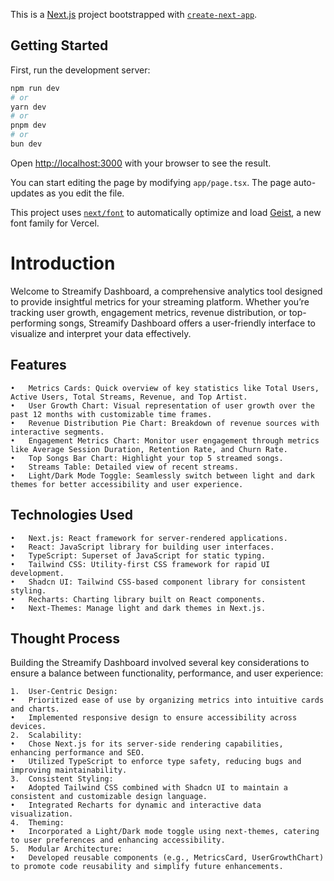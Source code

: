 This is a [Next.js](https://nextjs.org) project bootstrapped with [`create-next-app`](https://nextjs.org/docs/app/api-reference/cli/create-next-app).

## Getting Started

First, run the development server:

```bash
npm run dev
# or
yarn dev
# or
pnpm dev
# or
bun dev
```

Open [http://localhost:3000](http://localhost:3000) with your browser to see the result.

You can start editing the page by modifying `app/page.tsx`. The page auto-updates as you edit the file.

This project uses [`next/font`](https://nextjs.org/docs/app/building-your-application/optimizing/fonts) to automatically optimize and load [Geist](https://vercel.com/font), a new font family for Vercel.

# Introduction

Welcome to Streamify Dashboard, a comprehensive analytics tool designed to provide insightful metrics for your streaming platform. Whether you’re tracking user growth, engagement metrics, revenue distribution, or top-performing songs, Streamify Dashboard offers a user-friendly interface to visualize and interpret your data effectively.

## Features

	•	Metrics Cards: Quick overview of key statistics like Total Users, Active Users, Total Streams, Revenue, and Top Artist.
	•	User Growth Chart: Visual representation of user growth over the past 12 months with customizable time frames.
	•	Revenue Distribution Pie Chart: Breakdown of revenue sources with interactive segments.
	•	Engagement Metrics Chart: Monitor user engagement through metrics like Average Session Duration, Retention Rate, and Churn Rate.
	•	Top Songs Bar Chart: Highlight your top 5 streamed songs.
	•	Streams Table: Detailed view of recent streams.
	•	Light/Dark Mode Toggle: Seamlessly switch between light and dark themes for better accessibility and user experience.

## Technologies Used

	•	Next.js: React framework for server-rendered applications.
	•	React: JavaScript library for building user interfaces.
	•	TypeScript: Superset of JavaScript for static typing.
	•	Tailwind CSS: Utility-first CSS framework for rapid UI development.
	•	Shadcn UI: Tailwind CSS-based component library for consistent styling.
	•	Recharts: Charting library built on React components.
	•	Next-Themes: Manage light and dark themes in Next.js.

## Thought Process

Building the Streamify Dashboard involved several key considerations to ensure a balance between functionality, performance, and user experience:

	1.	User-Centric Design:
	•	Prioritized ease of use by organizing metrics into intuitive cards and charts.
	•	Implemented responsive design to ensure accessibility across devices.
	2.	Scalability:
	•	Chose Next.js for its server-side rendering capabilities, enhancing performance and SEO.
	•	Utilized TypeScript to enforce type safety, reducing bugs and improving maintainability.
	3.	Consistent Styling:
	•	Adopted Tailwind CSS combined with Shadcn UI to maintain a consistent and customizable design language.
	•	Integrated Recharts for dynamic and interactive data visualization.
	4.	Theming:
	•	Incorporated a Light/Dark mode toggle using next-themes, catering to user preferences and enhancing accessibility.
	5.	Modular Architecture:
	•	Developed reusable components (e.g., MetricsCard, UserGrowthChart) to promote code reusability and simplify future enhancements.

